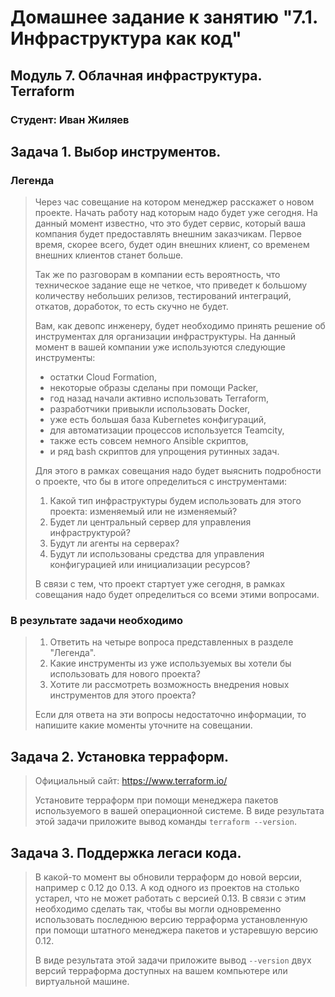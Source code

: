 # Домашнее задание к занятию "7.1. Инфраструктура как код"

## Модуль 7. Облачная инфраструктура. Terraform

### Студент: Иван Жиляев

## Задача 1. Выбор инструментов. 
 
### Легенда
 
>Через час совещание на котором менеджер расскажет о новом проекте. Начать работу над которым надо 
>будет уже сегодня. 
>На данный момент известно, что это будет сервис, который ваша компания будет предоставлять внешним заказчикам.
>Первое время, скорее всего, будет один внешних клиент, со временем внешних клиентов станет больше.
>
>Так же по разговорам в компании есть вероятность, что техническое задание еще не четкое, что приведет к большому
>количеству небольших релизов, тестирований интеграций, откатов, доработок, то есть скучно не будет.  
>   
>Вам, как девопс инженеру, будет необходимо принять решение об инструментах для организации инфраструктуры.
>На данный момент в вашей компании уже используются следующие инструменты: 
>- остатки Сloud Formation, 
>- некоторые образы сделаны при помощи Packer,
>- год назад начали активно использовать Terraform, 
>- разработчики привыкли использовать Docker, 
>- уже есть большая база Kubernetes конфигураций, 
>- для автоматизации процессов используется Teamcity, 
>- также есть совсем немного Ansible скриптов, 
>- и ряд bash скриптов для упрощения рутинных задач.  
>
>Для этого в рамках совещания надо будет выяснить подробности о проекте, что бы в итоге определиться с инструментами:
>
>1. Какой тип инфраструктуры будем использовать для этого проекта: изменяемый или не изменяемый?
>1. Будет ли центральный сервер для управления инфраструктурой?
>1. Будут ли агенты на серверах?
>1. Будут ли использованы средства для управления конфигурацией или инициализации ресурсов? 
> 
>В связи с тем, что проект стартует уже сегодня, в рамках совещания надо будет определиться со всеми этими вопросами.

### В результате задачи необходимо

>1. Ответить на четыре вопроса представленных в разделе "Легенда". 
>1. Какие инструменты из уже используемых вы хотели бы использовать для нового проекта? 
>1. Хотите ли рассмотреть возможность внедрения новых инструментов для этого проекта? 
>
>Если для ответа на эти вопросы недостаточно информации, то напишите какие моменты уточните на совещании.



## Задача 2. Установка терраформ. 

>Официальный сайт: https://www.terraform.io/
>
>Установите терраформ при помощи менеджера пакетов используемого в вашей операционной системе.
>В виде результата этой задачи приложите вывод команды `terraform --version`.



## Задача 3. Поддержка легаси кода. 

>В какой-то момент вы обновили терраформ до новой версии, например с 0.12 до 0.13. 
>А код одного из проектов на столько устарел, что не может работать с версией 0.13. 
>В связи с этим необходимо сделать так, чтобы вы могли одновременно использовать последнюю версию терраформа установленную при помощи
>штатного менеджера пакетов и устаревшую версию 0.12. 
>
>В виде результата этой задачи приложите вывод `--version` двух версий терраформа доступных на вашем компьютере 
>или виртуальной машине.


